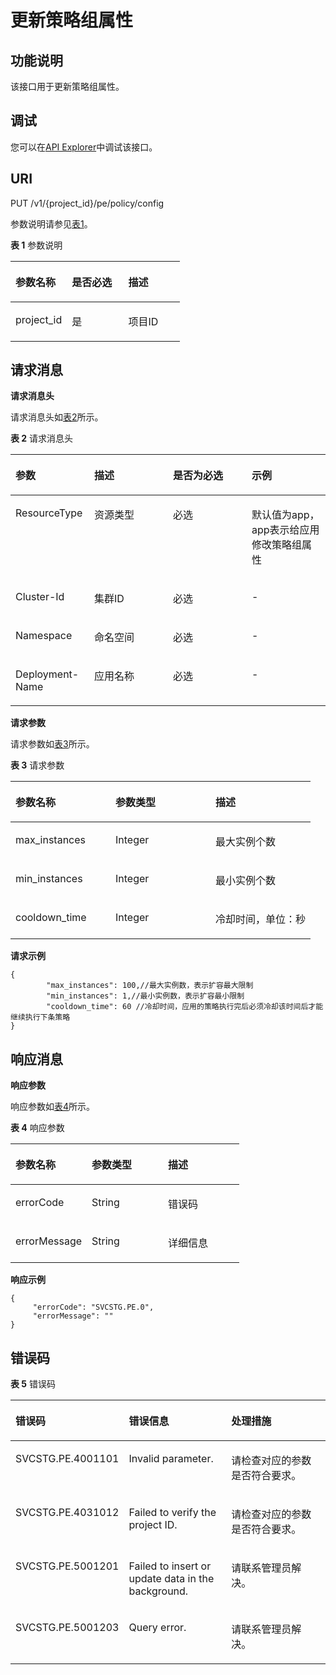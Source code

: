 # 更新策略组属性<a name="aom_04_0028"></a>

## 功能说明<a name="zh-cn_topic_0130935562_section146717510378"></a>

该接口用于更新策略组属性。

## 调试<a name="section20853185384613"></a>

您可以在[API Explorer](https://apiexplorer.developer.huaweicloud.com/apiexplorer/doc?product=AOM&api=updatePolicyGroup)中调试该接口。

## URI<a name="zh-cn_topic_0130935562_section6732051193720"></a>

PUT  /v1/\{project\_id\}/pe/policy/config

参数说明请参见[表1](#zh-cn_topic_0130935562_table5751451153718)。

**表 1**  参数说明

<a name="zh-cn_topic_0130935562_table5751451153718"></a>
<table><thead align="left"><tr id="zh-cn_topic_0130935562_row18336851113717"><th class="cellrowborder" valign="top" width="33.33333333333333%" id="mcps1.2.4.1.1"><p id="zh-cn_topic_0130935562_p193361514379"><a name="zh-cn_topic_0130935562_p193361514379"></a><a name="zh-cn_topic_0130935562_p193361514379"></a>参数名称</p>
</th>
<th class="cellrowborder" valign="top" width="33.33333333333333%" id="mcps1.2.4.1.2"><p id="zh-cn_topic_0130935562_p19336151193717"><a name="zh-cn_topic_0130935562_p19336151193717"></a><a name="zh-cn_topic_0130935562_p19336151193717"></a>是否必选</p>
</th>
<th class="cellrowborder" valign="top" width="33.33333333333333%" id="mcps1.2.4.1.3"><p id="zh-cn_topic_0130935562_p333665116375"><a name="zh-cn_topic_0130935562_p333665116375"></a><a name="zh-cn_topic_0130935562_p333665116375"></a>描述</p>
</th>
</tr>
</thead>
<tbody><tr id="zh-cn_topic_0130935562_row17336951163720"><td class="cellrowborder" valign="top" width="33.33333333333333%" headers="mcps1.2.4.1.1 "><p id="zh-cn_topic_0130935562_p1533619515372"><a name="zh-cn_topic_0130935562_p1533619515372"></a><a name="zh-cn_topic_0130935562_p1533619515372"></a>project_id</p>
</td>
<td class="cellrowborder" valign="top" width="33.33333333333333%" headers="mcps1.2.4.1.2 "><p id="zh-cn_topic_0130935562_p18336751103717"><a name="zh-cn_topic_0130935562_p18336751103717"></a><a name="zh-cn_topic_0130935562_p18336751103717"></a>是</p>
</td>
<td class="cellrowborder" valign="top" width="33.33333333333333%" headers="mcps1.2.4.1.3 "><p id="zh-cn_topic_0130935562_p933610519377"><a name="zh-cn_topic_0130935562_p933610519377"></a><a name="zh-cn_topic_0130935562_p933610519377"></a>项目ID</p>
</td>
</tr>
</tbody>
</table>

## 请求消息<a name="zh-cn_topic_0130935562_section6882051133710"></a>

**请求消息头**

请求消息头如[表2](#zh-cn_topic_0130935562_table12908516370)所示。

**表 2**  请求消息头

<a name="zh-cn_topic_0130935562_table12908516370"></a>
<table><thead align="left"><tr id="zh-cn_topic_0130935562_row633765123716"><th class="cellrowborder" valign="top" width="25%" id="mcps1.2.5.1.1"><p id="zh-cn_topic_0130935562_p16337165116370"><a name="zh-cn_topic_0130935562_p16337165116370"></a><a name="zh-cn_topic_0130935562_p16337165116370"></a>参数</p>
</th>
<th class="cellrowborder" valign="top" width="25%" id="mcps1.2.5.1.2"><p id="zh-cn_topic_0130935562_p1233725111379"><a name="zh-cn_topic_0130935562_p1233725111379"></a><a name="zh-cn_topic_0130935562_p1233725111379"></a>描述</p>
</th>
<th class="cellrowborder" valign="top" width="25%" id="mcps1.2.5.1.3"><p id="zh-cn_topic_0130935562_p1233785133718"><a name="zh-cn_topic_0130935562_p1233785133718"></a><a name="zh-cn_topic_0130935562_p1233785133718"></a>是否为必选</p>
</th>
<th class="cellrowborder" valign="top" width="25%" id="mcps1.2.5.1.4"><p id="zh-cn_topic_0130935562_p19337851153718"><a name="zh-cn_topic_0130935562_p19337851153718"></a><a name="zh-cn_topic_0130935562_p19337851153718"></a>示例</p>
</th>
</tr>
</thead>
<tbody><tr id="zh-cn_topic_0130935562_row233775114378"><td class="cellrowborder" valign="top" width="25%" headers="mcps1.2.5.1.1 "><p id="zh-cn_topic_0130935562_p1337145123712"><a name="zh-cn_topic_0130935562_p1337145123712"></a><a name="zh-cn_topic_0130935562_p1337145123712"></a>ResourceType</p>
</td>
<td class="cellrowborder" valign="top" width="25%" headers="mcps1.2.5.1.2 "><p id="zh-cn_topic_0130935562_p113375514376"><a name="zh-cn_topic_0130935562_p113375514376"></a><a name="zh-cn_topic_0130935562_p113375514376"></a>资源类型</p>
</td>
<td class="cellrowborder" valign="top" width="25%" headers="mcps1.2.5.1.3 "><p id="zh-cn_topic_0130935562_p11337165114377"><a name="zh-cn_topic_0130935562_p11337165114377"></a><a name="zh-cn_topic_0130935562_p11337165114377"></a>必选</p>
</td>
<td class="cellrowborder" valign="top" width="25%" headers="mcps1.2.5.1.4 "><p id="zh-cn_topic_0130935562_p1033785120375"><a name="zh-cn_topic_0130935562_p1033785120375"></a><a name="zh-cn_topic_0130935562_p1033785120375"></a>默认值为app，app表示给应用修改策略组属性</p>
</td>
</tr>
<tr id="zh-cn_topic_0130935562_row933715103712"><td class="cellrowborder" valign="top" width="25%" headers="mcps1.2.5.1.1 "><p id="zh-cn_topic_0130935562_p4337751133720"><a name="zh-cn_topic_0130935562_p4337751133720"></a><a name="zh-cn_topic_0130935562_p4337751133720"></a>Cluster-Id</p>
</td>
<td class="cellrowborder" valign="top" width="25%" headers="mcps1.2.5.1.2 "><p id="zh-cn_topic_0130935562_p1033719519372"><a name="zh-cn_topic_0130935562_p1033719519372"></a><a name="zh-cn_topic_0130935562_p1033719519372"></a>集群ID</p>
</td>
<td class="cellrowborder" valign="top" width="25%" headers="mcps1.2.5.1.3 "><p id="zh-cn_topic_0130935562_p18337105193713"><a name="zh-cn_topic_0130935562_p18337105193713"></a><a name="zh-cn_topic_0130935562_p18337105193713"></a>必选</p>
</td>
<td class="cellrowborder" valign="top" width="25%" headers="mcps1.2.5.1.4 "><p id="zh-cn_topic_0130935562_p23371651123712"><a name="zh-cn_topic_0130935562_p23371651123712"></a><a name="zh-cn_topic_0130935562_p23371651123712"></a>-</p>
</td>
</tr>
<tr id="zh-cn_topic_0130935562_row1633719510372"><td class="cellrowborder" valign="top" width="25%" headers="mcps1.2.5.1.1 "><p id="zh-cn_topic_0130935562_p113376518378"><a name="zh-cn_topic_0130935562_p113376518378"></a><a name="zh-cn_topic_0130935562_p113376518378"></a>Namespace</p>
</td>
<td class="cellrowborder" valign="top" width="25%" headers="mcps1.2.5.1.2 "><p id="zh-cn_topic_0130935562_p533720519371"><a name="zh-cn_topic_0130935562_p533720519371"></a><a name="zh-cn_topic_0130935562_p533720519371"></a>命名空间</p>
</td>
<td class="cellrowborder" valign="top" width="25%" headers="mcps1.2.5.1.3 "><p id="zh-cn_topic_0130935562_p15337151103719"><a name="zh-cn_topic_0130935562_p15337151103719"></a><a name="zh-cn_topic_0130935562_p15337151103719"></a>必选</p>
</td>
<td class="cellrowborder" valign="top" width="25%" headers="mcps1.2.5.1.4 "><p id="zh-cn_topic_0130935562_p633735112379"><a name="zh-cn_topic_0130935562_p633735112379"></a><a name="zh-cn_topic_0130935562_p633735112379"></a>-</p>
</td>
</tr>
<tr id="zh-cn_topic_0130935562_row533735163718"><td class="cellrowborder" valign="top" width="25%" headers="mcps1.2.5.1.1 "><p id="zh-cn_topic_0130935562_p1733735163711"><a name="zh-cn_topic_0130935562_p1733735163711"></a><a name="zh-cn_topic_0130935562_p1733735163711"></a>Deployment-Name</p>
</td>
<td class="cellrowborder" valign="top" width="25%" headers="mcps1.2.5.1.2 "><p id="zh-cn_topic_0130935562_p3337185116377"><a name="zh-cn_topic_0130935562_p3337185116377"></a><a name="zh-cn_topic_0130935562_p3337185116377"></a>应用名称</p>
</td>
<td class="cellrowborder" valign="top" width="25%" headers="mcps1.2.5.1.3 "><p id="zh-cn_topic_0130935562_p14337145173715"><a name="zh-cn_topic_0130935562_p14337145173715"></a><a name="zh-cn_topic_0130935562_p14337145173715"></a>必选</p>
</td>
<td class="cellrowborder" valign="top" width="25%" headers="mcps1.2.5.1.4 "><p id="zh-cn_topic_0130935562_p16337115118374"><a name="zh-cn_topic_0130935562_p16337115118374"></a><a name="zh-cn_topic_0130935562_p16337115118374"></a>-</p>
</td>
</tr>
</tbody>
</table>

**请求参数**

请求参数如[表3](#zh-cn_topic_0130935562_table14103551103720)所示。

**表 3**  请求参数

<a name="zh-cn_topic_0130935562_table14103551103720"></a>
<table><thead align="left"><tr id="zh-cn_topic_0130935562_row333819518378"><th class="cellrowborder" valign="top" width="33.333333333333336%" id="mcps1.2.4.1.1"><p id="zh-cn_topic_0130935562_p143381151133713"><a name="zh-cn_topic_0130935562_p143381151133713"></a><a name="zh-cn_topic_0130935562_p143381151133713"></a>参数名称</p>
</th>
<th class="cellrowborder" valign="top" width="33.333333333333336%" id="mcps1.2.4.1.2"><p id="zh-cn_topic_0130935562_p1833814517373"><a name="zh-cn_topic_0130935562_p1833814517373"></a><a name="zh-cn_topic_0130935562_p1833814517373"></a>参数类型</p>
</th>
<th class="cellrowborder" valign="top" width="33.333333333333336%" id="mcps1.2.4.1.3"><p id="zh-cn_topic_0130935562_p16338155110374"><a name="zh-cn_topic_0130935562_p16338155110374"></a><a name="zh-cn_topic_0130935562_p16338155110374"></a>描述</p>
</th>
</tr>
</thead>
<tbody><tr id="zh-cn_topic_0130935562_row19338251123712"><td class="cellrowborder" valign="top" width="33.333333333333336%" headers="mcps1.2.4.1.1 "><p id="zh-cn_topic_0130935562_p03381151113713"><a name="zh-cn_topic_0130935562_p03381151113713"></a><a name="zh-cn_topic_0130935562_p03381151113713"></a>max_instances</p>
</td>
<td class="cellrowborder" valign="top" width="33.333333333333336%" headers="mcps1.2.4.1.2 "><p id="p0601194114399"><a name="p0601194114399"></a><a name="p0601194114399"></a>Integer</p>
</td>
<td class="cellrowborder" valign="top" width="33.333333333333336%" headers="mcps1.2.4.1.3 "><p id="zh-cn_topic_0130935562_p83381151143712"><a name="zh-cn_topic_0130935562_p83381151143712"></a><a name="zh-cn_topic_0130935562_p83381151143712"></a>最大实例个数</p>
</td>
</tr>
<tr id="zh-cn_topic_0130935562_row1833875173711"><td class="cellrowborder" valign="top" width="33.333333333333336%" headers="mcps1.2.4.1.1 "><p id="zh-cn_topic_0130935562_p733875114375"><a name="zh-cn_topic_0130935562_p733875114375"></a><a name="zh-cn_topic_0130935562_p733875114375"></a>min_instances</p>
</td>
<td class="cellrowborder" valign="top" width="33.333333333333336%" headers="mcps1.2.4.1.2 "><p id="p176082041173910"><a name="p176082041173910"></a><a name="p176082041173910"></a>Integer</p>
</td>
<td class="cellrowborder" valign="top" width="33.333333333333336%" headers="mcps1.2.4.1.3 "><p id="zh-cn_topic_0130935562_p13338351123710"><a name="zh-cn_topic_0130935562_p13338351123710"></a><a name="zh-cn_topic_0130935562_p13338351123710"></a>最小实例个数</p>
</td>
</tr>
<tr id="zh-cn_topic_0130935562_row0338051193715"><td class="cellrowborder" valign="top" width="33.333333333333336%" headers="mcps1.2.4.1.1 "><p id="zh-cn_topic_0130935562_p153381151133717"><a name="zh-cn_topic_0130935562_p153381151133717"></a><a name="zh-cn_topic_0130935562_p153381151133717"></a>cooldown_time</p>
</td>
<td class="cellrowborder" valign="top" width="33.333333333333336%" headers="mcps1.2.4.1.2 "><p id="p15616144112399"><a name="p15616144112399"></a><a name="p15616144112399"></a>Integer</p>
</td>
<td class="cellrowborder" valign="top" width="33.333333333333336%" headers="mcps1.2.4.1.3 "><p id="zh-cn_topic_0130935562_p17338051133717"><a name="zh-cn_topic_0130935562_p17338051133717"></a><a name="zh-cn_topic_0130935562_p17338051133717"></a>冷却时间，单位：秒</p>
</td>
</tr>
</tbody>
</table>

**请求示例**

```
{
        "max_instances": 100,//最大实例数，表示扩容最大限制
        "min_instances": 1,//最小实例数，表示扩容最小限制
        "cooldown_time": 60 //冷却时间，应用的策略执行完后必须冷却该时间后才能继续执行下条策略
}
```

## 响应消息<a name="zh-cn_topic_0130935562_section1011115153720"></a>

**响应参数**

响应参数如[表4](#zh-cn_topic_0130935562_table111285119378)所示。

**表 4**  响应参数

<a name="zh-cn_topic_0130935562_table111285119378"></a>
<table><thead align="left"><tr id="zh-cn_topic_0130935562_row333918512372"><th class="cellrowborder" valign="top" width="33.333333333333336%" id="mcps1.2.4.1.1"><p id="zh-cn_topic_0130935562_p43391551153719"><a name="zh-cn_topic_0130935562_p43391551153719"></a><a name="zh-cn_topic_0130935562_p43391551153719"></a>参数名称</p>
</th>
<th class="cellrowborder" valign="top" width="33.333333333333336%" id="mcps1.2.4.1.2"><p id="zh-cn_topic_0130935562_p233914515376"><a name="zh-cn_topic_0130935562_p233914515376"></a><a name="zh-cn_topic_0130935562_p233914515376"></a>参数类型</p>
</th>
<th class="cellrowborder" valign="top" width="33.333333333333336%" id="mcps1.2.4.1.3"><p id="zh-cn_topic_0130935562_p5339165116372"><a name="zh-cn_topic_0130935562_p5339165116372"></a><a name="zh-cn_topic_0130935562_p5339165116372"></a>描述</p>
</th>
</tr>
</thead>
<tbody><tr id="zh-cn_topic_0130935562_row12339175173717"><td class="cellrowborder" valign="top" width="33.333333333333336%" headers="mcps1.2.4.1.1 "><p id="zh-cn_topic_0130935562_p1133945116379"><a name="zh-cn_topic_0130935562_p1133945116379"></a><a name="zh-cn_topic_0130935562_p1133945116379"></a>errorCode</p>
</td>
<td class="cellrowborder" valign="top" width="33.333333333333336%" headers="mcps1.2.4.1.2 "><p id="zh-cn_topic_0130935562_p9339051143712"><a name="zh-cn_topic_0130935562_p9339051143712"></a><a name="zh-cn_topic_0130935562_p9339051143712"></a>String</p>
</td>
<td class="cellrowborder" valign="top" width="33.333333333333336%" headers="mcps1.2.4.1.3 "><p id="zh-cn_topic_0130935562_p13391951133715"><a name="zh-cn_topic_0130935562_p13391951133715"></a><a name="zh-cn_topic_0130935562_p13391951133715"></a>错误码</p>
</td>
</tr>
<tr id="zh-cn_topic_0130935562_row15339165117376"><td class="cellrowborder" valign="top" width="33.333333333333336%" headers="mcps1.2.4.1.1 "><p id="zh-cn_topic_0130935562_p43391151123720"><a name="zh-cn_topic_0130935562_p43391151123720"></a><a name="zh-cn_topic_0130935562_p43391151123720"></a>errorMessage</p>
</td>
<td class="cellrowborder" valign="top" width="33.333333333333336%" headers="mcps1.2.4.1.2 "><p id="zh-cn_topic_0130935562_p63397516371"><a name="zh-cn_topic_0130935562_p63397516371"></a><a name="zh-cn_topic_0130935562_p63397516371"></a>String</p>
</td>
<td class="cellrowborder" valign="top" width="33.333333333333336%" headers="mcps1.2.4.1.3 "><p id="zh-cn_topic_0130935562_p43391351123717"><a name="zh-cn_topic_0130935562_p43391351123717"></a><a name="zh-cn_topic_0130935562_p43391351123717"></a>详细信息</p>
</td>
</tr>
</tbody>
</table>

**响应示例**

```
{ 
     "errorCode": "SVCSTG.PE.0", 
     "errorMessage": "" 
}
```

## 错误码<a name="zh-cn_topic_0130935562_section11645250114215"></a>

**表 5**  错误码

<a name="zh-cn_topic_0130935562_table1224552382117"></a>
<table><thead align="left"><tr id="zh-cn_topic_0130935562_row16243112316213"><th class="cellrowborder" valign="top" width="33.333333333333336%" id="mcps1.2.4.1.1"><p id="zh-cn_topic_0130935562_p524317236215"><a name="zh-cn_topic_0130935562_p524317236215"></a><a name="zh-cn_topic_0130935562_p524317236215"></a>错误码</p>
</th>
<th class="cellrowborder" valign="top" width="33.333333333333336%" id="mcps1.2.4.1.2"><p id="zh-cn_topic_0130935562_p16243132392111"><a name="zh-cn_topic_0130935562_p16243132392111"></a><a name="zh-cn_topic_0130935562_p16243132392111"></a>错误信息</p>
</th>
<th class="cellrowborder" valign="top" width="33.333333333333336%" id="mcps1.2.4.1.3"><p id="zh-cn_topic_0130935562_p14243172315215"><a name="zh-cn_topic_0130935562_p14243172315215"></a><a name="zh-cn_topic_0130935562_p14243172315215"></a>处理措施</p>
</th>
</tr>
</thead>
<tbody><tr id="zh-cn_topic_0130935562_row2245823112116"><td class="cellrowborder" valign="top" width="33.333333333333336%" headers="mcps1.2.4.1.1 "><p id="zh-cn_topic_0130935562_p1754053694319"><a name="zh-cn_topic_0130935562_p1754053694319"></a><a name="zh-cn_topic_0130935562_p1754053694319"></a>SVCSTG.PE.4001101</p>
</td>
<td class="cellrowborder" valign="top" width="33.333333333333336%" headers="mcps1.2.4.1.2 "><p id="zh-cn_topic_0130935562_p96931734437"><a name="zh-cn_topic_0130935562_p96931734437"></a><a name="zh-cn_topic_0130935562_p96931734437"></a>Invalid parameter.</p>
</td>
<td class="cellrowborder" valign="top" width="33.333333333333336%" headers="mcps1.2.4.1.3 "><p id="zh-cn_topic_0130935562_p19541173634312"><a name="zh-cn_topic_0130935562_p19541173634312"></a><a name="zh-cn_topic_0130935562_p19541173634312"></a>请检查对应的参数是否符合要求。</p>
</td>
</tr>
<tr id="zh-cn_topic_0130935562_row11798826124313"><td class="cellrowborder" valign="top" width="33.333333333333336%" headers="mcps1.2.4.1.1 "><p id="zh-cn_topic_0130935562_p1350810411436"><a name="zh-cn_topic_0130935562_p1350810411436"></a><a name="zh-cn_topic_0130935562_p1350810411436"></a>SVCSTG.PE.4031012</p>
</td>
<td class="cellrowborder" valign="top" width="33.333333333333336%" headers="mcps1.2.4.1.2 "><p id="zh-cn_topic_0130935562_p869323412312"><a name="zh-cn_topic_0130935562_p869323412312"></a><a name="zh-cn_topic_0130935562_p869323412312"></a>Failed to verify the project ID.</p>
</td>
<td class="cellrowborder" valign="top" width="33.333333333333336%" headers="mcps1.2.4.1.3 "><p id="zh-cn_topic_0130935562_p9508144154315"><a name="zh-cn_topic_0130935562_p9508144154315"></a><a name="zh-cn_topic_0130935562_p9508144154315"></a>请检查对应的参数是否符合要求。</p>
</td>
</tr>
<tr id="zh-cn_topic_0130935562_row10632132434311"><td class="cellrowborder" valign="top" width="33.333333333333336%" headers="mcps1.2.4.1.1 "><p id="zh-cn_topic_0130935562_p198513471433"><a name="zh-cn_topic_0130935562_p198513471433"></a><a name="zh-cn_topic_0130935562_p198513471433"></a>SVCSTG.PE.5001201</p>
</td>
<td class="cellrowborder" valign="top" width="33.333333333333336%" headers="mcps1.2.4.1.2 "><p id="zh-cn_topic_0130935562_p069314348317"><a name="zh-cn_topic_0130935562_p069314348317"></a><a name="zh-cn_topic_0130935562_p069314348317"></a>Failed to insert or update data in the background.</p>
</td>
<td class="cellrowborder" valign="top" width="33.333333333333336%" headers="mcps1.2.4.1.3 "><p id="zh-cn_topic_0130935562_p4851104764318"><a name="zh-cn_topic_0130935562_p4851104764318"></a><a name="zh-cn_topic_0130935562_p4851104764318"></a>请联系管理员解决。</p>
</td>
</tr>
<tr id="zh-cn_topic_0130935562_row1541031112212"><td class="cellrowborder" valign="top" width="33.333333333333336%" headers="mcps1.2.4.1.1 "><p id="zh-cn_topic_0130935562_p12243125218439"><a name="zh-cn_topic_0130935562_p12243125218439"></a><a name="zh-cn_topic_0130935562_p12243125218439"></a>SVCSTG.PE.5001203</p>
</td>
<td class="cellrowborder" valign="top" width="33.333333333333336%" headers="mcps1.2.4.1.2 "><p id="zh-cn_topic_0130935562_p16693434434"><a name="zh-cn_topic_0130935562_p16693434434"></a><a name="zh-cn_topic_0130935562_p16693434434"></a>Query error.</p>
</td>
<td class="cellrowborder" valign="top" width="33.333333333333336%" headers="mcps1.2.4.1.3 "><p id="zh-cn_topic_0130935562_p13243952164314"><a name="zh-cn_topic_0130935562_p13243952164314"></a><a name="zh-cn_topic_0130935562_p13243952164314"></a>请联系管理员解决。</p>
</td>
</tr>
</tbody>
</table>

